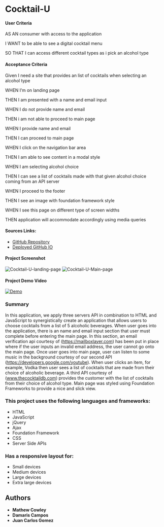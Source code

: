 # Cocktail-U

#### User Criteria

AS AN consumer with access to the application


I WANT to be able to see a digital cocktail menu


SO THAT I can access different cocktail types as i pick an alcohol type


#### Acceptance Criteria

Given I need a site that provides an list of cocktails when selecting an alcohol type


WHEN I’m on landing page


THEN I am presented with a name and email input


WHEN I do not provide name and email


THEN i am not able to proceed to main page


WHEN I provide name and email


THEN I can proceed to main page


WHEN I click on the navigation bar area


THEN I am able to see content in a modal style


WHEN I am selecting alcohol choice


THEN I can see a list of cocktails made with that given alcohol choice coming from an API server


WHEN I proceed to the footer


THEN I see an image with foundation framework style


WHEN I see this page on different type of screen widths


THEN application will accommodate accordingly using media queries


#### Sources Links:
* [GitHub Repository](https://github.com/Mcowley1/Cocktail-U)
* [Deployed GitHub IO](https://mcowley1.github.io/Cocktail-U)

#### Project Screenshot

![Cocktail-U-landing-page](landing-page.png)
![Cocktail-U-Main-page](main-page.png)


#### Project Demo Video


[![Demo](assets/images/Group-demo.PNG)](https://youtu.be/UGofaCCsn2g)

### Summary

In this application, we apply three servers API in combination to HTML and JavaScript to synergistically create an application that allows users to choose cocktails from a list of 5 alcoholic beverages. When user goes into the application, there is an name and email input section that user must complete before entering the main page. In this section, an email verification api courtesy of (https://mailboxlayer.com) has been put in place where if the user inputs an invalid email address, the user cannot go onto the main page. Once user goes into main page, user can listen to some music in the background courtesy  of our second API (https://developers.google.com/youtube). When user clicks an item, for example, Vodka then user sees a list of cocktails that are made from their choice of alcoholic beverage. A third API courtesy of (www.thecocktaildb.com) provides the customer with the list of cocktails from their choice of alcohol type. Main page was styled using Foundation Frameworks to provide a nice and slick view. 


### This project uses the following languages and frameworks: 

* HTML
* JavaScript
* jQuery
* Ajax
* Foundation Framework
* CSS
* Server Side APIs




### Has a responsive layout for: 

* Small devices
* Medium devices
* Large devices
* Extra large devices

## Authors

* **Mathew Cowley**
* **Damaris Campos**
* **Juan Carlos Gomez**
